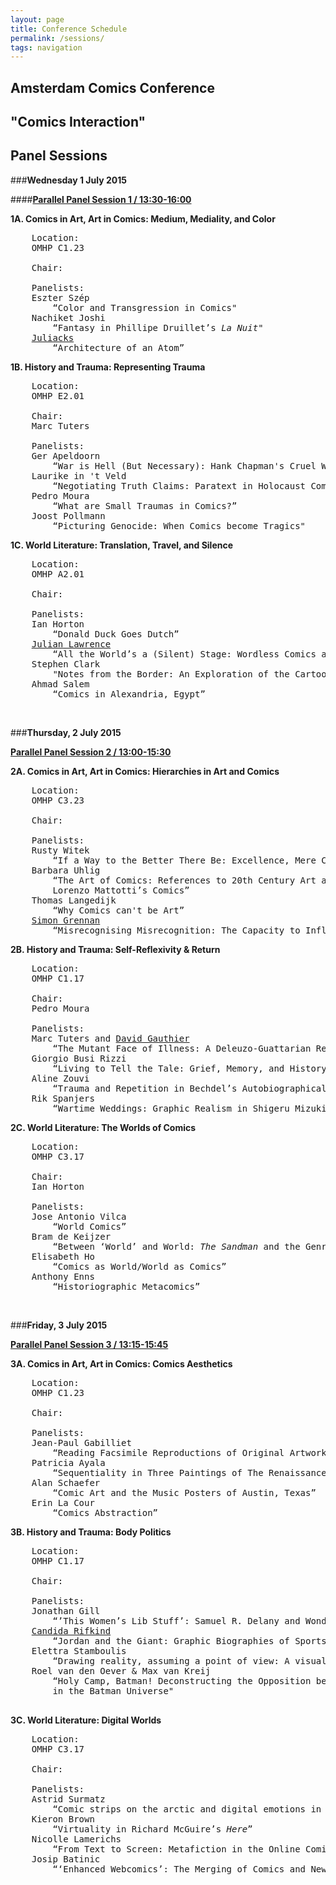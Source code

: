 ```yaml
---
layout: page
title: Conference Schedule
permalink: /sessions/
tags: navigation
---
```


## Amsterdam Comics Conference

## "Comics Interaction"

## Panel Sessions

###__Wednesday 1 July 2015__


####<u><b>Parallel Panel Session 1 / 13:30-16:00</b></u>
  	
__1A. Comics in Art, Art in Comics: Medium, Mediality, and Color__

<pre>
	Location:
	OMHP C1.23

	Chair:

	Panelists:
	Eszter Szép
		“Color and Transgression in Comics"
	Nachiket Joshi
		“Fantasy in Phillipe Druillet’s <i>La Nuit</i>"
	<a href="http://www.juliacks.com">Juliacks</a>
		“Architecture of an Atom”
</pre>

__1B. History and Trauma: Representing Trauma__

<pre>
	Location:
	OMHP E2.01

	Chair:
	Marc Tuters

	Panelists:
	Ger Apeldoorn
		“War is Hell (But Necessary): Hank Chapman's Cruel War Comics of the Early Fifties”
	Laurike in 't Veld
		“Negotiating Truth Claims: Paratext in Holocaust Comics”
	Pedro Moura
		“What are Small Traumas in Comics?”
	Joost Pollmann
		“Picturing Genocide: When Comics become Tragics"
</pre>


__1C. World Literature: Translation, Travel, and Silence__

<pre>
	Location:
	OMHP A2.01

	Chair:

	Panelists:
	Ian Horton
		“Donald Duck Goes Dutch”
	<a href="http://www.julianlawrence.net/">Julian Lawrence</a>
		“All the World’s a (Silent) Stage: Wordless Comics as World Literature”
	Stephen Clark
		"Notes from the Border: An Exploration of the Cartoonist's Interpersonal Communication"
	Ahmad Salem
		“Comics in Alexandria, Egypt”
</pre>
 
<br>

###__Thursday, 2 July 2015__

<u><b>Parallel Panel Session 2 / 13:00-15:30</b></u>

__2A. Comics in Art, Art in Comics: Hierarchies in Art and Comics__

<pre>
	Location:
	OMHP C3.23

	Chair:

	Panelists:
	Rusty Witek
		“If a Way to the Better There Be: Excellence, Mere Competence, and The Worst Comics Ever Made”
	Barbara Uhlig
		“The Art of Comics: References to 20th Century Art and Their Narrative Significance in
		Lorenzo Mattotti’s Comics”
	Thomas Langedijk
		“Why Comics can't be Art”		
	<a href="www.simongrennan.com">Simon Grennan</a>
		“Misrecognising Misrecognition: The Capacity to Influence in the Milieux of Comics and Fine Art”
</pre>

__2B. History and Trauma: Self-Reflexivity & Return__

<pre>
	Location:
	OMHP C1.17

	Chair:
	Pedro Moura

	Panelists:
	Marc Tuters and <a href="http://gauthiier.info">David Gauthier</a>
		“The Mutant Face of Illness: A Deleuzo-Guattarian Reading of David B’s <i>Epileptic</i>”
	Giorgio Busi Rizzi
		“Living to Tell the Tale: Grief, Memory, and History in Gipi's <i>S</i>”
	Aline Zouvi
		“Trauma and Repetition in Bechdel’s Autobiographical Comics”
	Rik Spanjers
		“Wartime Weddings: Graphic Realism in Shigeru Mizuki’s <i>Onwards Towards Our Noble Deaths</i>”
</pre>
	
__2C. World Literature: The Worlds of Comics__

<pre>
	Location:
	OMHP C3.17

	Chair:
	Ian Horton

	Panelists:
	Jose Antonio Vilca
		“World Comics”
	Bram de Keijzer
		“Between ‘World’ and World: <i>The Sandman</i> and the Genre of the Fantastic”
	Elisabeth Ho
		“Comics as World/World as Comics”
	Anthony Enns
		“Historiographic Metacomics”
</pre>
 
<br>

###__Friday, 3 July 2015__

<u><b>Parallel Panel Session 3 / 13:15-15:45</b></u>

__3A. Comics in Art, Art in Comics: Comics Aesthetics__

<pre>
	Location:
	OMHP C1.23

	Chair:

	Panelists:
	Jean-Paul Gabilliet
		“Reading Facsimile Reproductions of Original Artwork: The Comics Fan as Esthete”
	Patricia Ayala
		“Sequentiality in Three Paintings of The Renaissance”
	Alan Schaefer
		“Comic Art and the Music Posters of Austin, Texas”
	Erin La Cour
		“Comics Abstraction”
</pre>

__3B. History and Trauma: Body Politics__

<pre>
	Location:
	OMHP C1.17

	Chair:
	
	Panelists:
	Jonathan Gill
		“’This Women’s Lib Stuff’: Samuel R. Delany and Wonder Woman”
	<a href="http://www.projectgraphicbio.com">Candida Rifkind</a>
		“Jordan and the Giant: Graphic Biographies of Sports, Spectacle, and Trauma”
	Elettra Stamboulis
		“Drawing reality, assuming a point of view: A visual militant practice”
	Roel van den Oever & Max van Kreij
		“Holy Camp, Batman! Deconstructing the Opposition between Seriousness and Silliness
		in the Batman Universe"

</pre>

__3C. World Literature: Digital Worlds__

<pre>
	Location:
	OMHP C3.17

	Chair:

	Panelists:
	Astrid Surmatz
		“Comic strips on the arctic and digital emotions in childhood media"
	Kieron Brown
		“Virtuality in Richard McGuire’s <i>Here</i>”
	Nicolle Lamerichs
		“From Text to Screen: Metafiction in the Online Comics Homestuck and The Property of Hate”
	Josip Batinic
		“‘Enhanced Webcomics’: The Merging of Comics and New Media”
</pre>